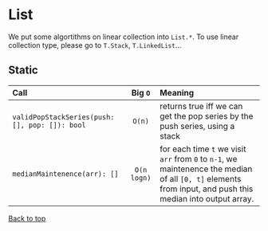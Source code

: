# List
We put some algortithms on linear collection into `List.*`. To use linear collection type, please go to `T.Stack`, `T.LinkedList`...

## Static
Call | Big `O` | Meaning
:----|:---:|:-------
`validPopStackSeries(push: [], pop: []): bool` | `O(n)` | returns true iff we can get the pop series by the push series, using a stack
`medianMaintenence(arr): []` | `O(n logn)` | for each time `t` we visit `arr` from `0` to `n-1`, we maintenence the median of all `[0, t]` elements from input, and push this median into output array.

[Back to top](#list)